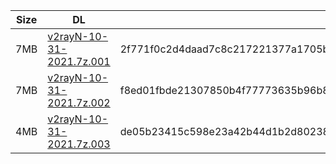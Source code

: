 |    Size   |     DL  | sha512sum |
|  ---  |  ---  |  ---  |
| 7MB | [v2rayN-10-31-2021.7z.001](https://cdn.jsdelivr.net/gh/googleians/v2rayN@main/v2rayN-10-31-2021.7z.001) | 2f771f0c2d4daad7c8c217221377a1705b66d8c0eb955581816336c671a846320e3abed0500284987a618062354ed597c88b5803064743576ac52f25965512e3 |
| 7MB | [v2rayN-10-31-2021.7z.002](https://cdn.jsdelivr.net/gh/googleians/v2rayN@main/v2rayN-10-31-2021.7z.002) | f8ed01fbde21307850b4f77773635b96b89f56d6145ece2d0a9f27380d6840bff9baaabbab93a224988616c84e97680a20d37042a30cb3cb2de835eff39bfc65 |
| 4MB | [v2rayN-10-31-2021.7z.003](https://cdn.jsdelivr.net/gh/googleians/v2rayN@main/v2rayN-10-31-2021.7z.003) | de05b23415c598e23a42b44d1b2d80238dbdba763be03f449e5469a47d92acde5d4dc8bb16b105af3e320bfef4e3e33777a5c2e679984375ed40df810145c9e8 |
